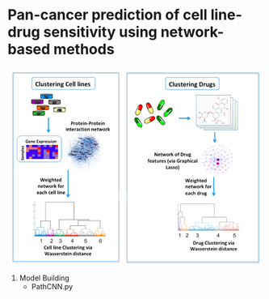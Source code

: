 # Pan-cancer prediction of cell line-drug sensitivity using network-based methods

![drugsensitivity](img/Figure1A.png)

1. Model Building  
   - PathCNN.py  
